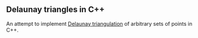 ## Delaunay triangles in C++

An attempt to implement [Delaunay triangulation](https://en.wikipedia.org/wiki/Delaunay_triangulation) of arbitrary sets of points in C++.

